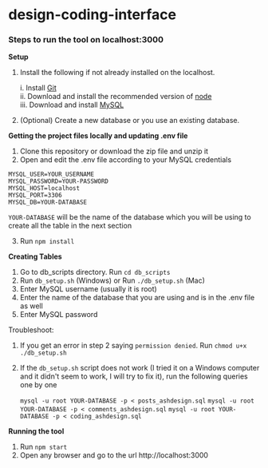 # design-coding-interface

### Steps to run the tool on localhost:3000

**Setup**
1. Install the following if not already installed on the localhost.  

      i. Install [Git](https://git-scm.com/downloads)    
     ii. Download and install the recommended version of [node](https://nodejs.org/en/)    
    iii. Download and install [MySQL](https://dev.mysql.com/downloads/windows/installer/8.0.html)    
    
2. (Optional) Create a new database or you use an existing database. 

**Getting the project files locally and updating .env file**
1. Clone this repository or download the zip file and unzip it    
2. Open and edit the .env file according to your MySQL credentials 

```$xslt
MYSQL_USER=YOUR_USERNAME
MYSQL_PASSWORD=YOUR-PASSWORD
MYSQL_HOST=localhost
MYSQL_PORT=3306
MYSQL_DB=YOUR-DATABASE  
```
```YOUR-DATABASE``` will be the name of the database which you will be using to create all the table in the next section  

3. Run ```npm install```    

**Creating Tables**
1. Go to db_scripts directory. Run ```cd db_scripts```  
2. Run ```db_setup.sh``` (Windows) or Run ```./db_setup.sh``` (Mac)  
3. Enter MySQL username (usually it is root)   
4. Enter the name of the database that you are using and is in the .env file as well  
5. Enter MySQL password   

Troubleshoot:   
1. If you get an error in step 2 saying ```permission denied```. Run ```chmod u+x ./db_setup.sh```
2. If the ```db_setup.sh``` script does not work (I tried it on a Windows computer and it didn't seem to work, I will try to fix it), run the following queries one by one  

      ```mysql -u root YOUR-DATABASE -p < posts_ashdesign.sql```
      ```mysql -u root YOUR-DATABASE -p < comments_ashdesign.sql```
      ```mysql -u root YOUR-DATABASE -p < coding_ashdesign.sql```

**Running the tool**  
1. Run ```npm start```    
2. Open any browser and go to the url http://localhost:3000
